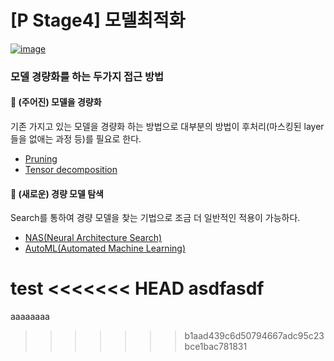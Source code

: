 # [P Stage4] 모델최적화
[![image](https://user-images.githubusercontent.com/71882533/120030628-ac818800-c032-11eb-81ce-3d60708877ae.png)](http://boostcamp.stages.ai/competitions/45/overview/description)

### 모델 경량화를 하는 두가지 접근 방법
#### :triangular_flag_on_post: (주어진) 모델을 경량화
기존 가지고 있는 모델을 경량화 하는 방법으로 대부분의 방법이 후처리(마스킹된 layer들을 없애는 과정 등)를 필요로 한다.
- [Pruning](https://github.com/bcaitech1/p4-opt-5-vibrhanium-/tree/master/Pruning)
- [Tensor decomposition](https://github.com/bcaitech1/p4-opt-5-vibrhanium-/tree/master/Tensor_decomposition)

#### :triangular_flag_on_post: (새로운) 경량 모델 탐색
Search를 통하여 경량 모델을 찾는 기법으로 조금 더 일반적인 적용이 가능하다.
- [NAS(Neural Architecture Search)](https://github.com/bcaitech1/p4-opt-5-vibrhanium-/tree/master/NAS)
- [AutoML(Automated Machine Learning)](https://github.com/bcaitech1/p4-opt-5-vibrhanium-/tree/master/AutoML)

test
<<<<<<< HEAD
asdfasdf
=======
aaaaaaaa
>>>>>>> b1aad439c6d50794667adc95c23bce1bac781831
